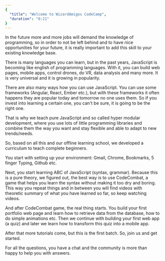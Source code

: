 ```yaml
---
{
  "title": "Welcome to WizardAmigos CodeCamp",
  "duration": "0:21"
}
---
```


In the future more and more jobs will demand the knowledge of programming, so in order to not be left behind and to have nice opportunities for your future, it is really important to add this skill to your existing knowledge base.

There is many languages you can learn, but in the past years, JavaScript is becoming like english of programming languages. With it, you can build web pages, mobile apps, control drones, do VR, data analysis and many more. It is very universal and it is growing in popularity.

There are also many ways how you can use JavaScript. You can use some frameworks (Angular, React, Ember etc.), but with these frameworks it often happens they are popular today and tomorrow no one uses them. So if you invest into learning a certain one, you can't be sure, it is going to be the right one.

That is why we teach pure JavaScript and so called hyper modular development, where you use lots of little programming libraries and combine them the way you want and stay flexible and able to adapt to new trends/needs.

So, based on all this and our offline learning school, we developed a curriculum to teach complete beginners.

You start with setting up your environment: Gmail, Chrome, Bookmarks, 5 finger Typing, Github etc.

Next, you start learning ABC of JavaScript (syntax, grammar). Because this is a pure theory, we figured out, the best way is to use CodeCombat, a game that helps you learn the syntax without making it too dry and boring. This way you repeat things and in between you will find videos with theoretic summary of what you have learned so far, so keep watching videos.

And after CodeCombat game, the real thing starts. You build your first portfolio web page and learn how to retrieve data from the database, how to do simple animations etc. Then we continue with building your first web app (a quiz) and later we learn how to transform this quiz into a mobile app.

After that more tutorials come, but this is the first batch. So, join us and get started.

For all the questions, you have a chat and the community is more than happy to help you with answers.
